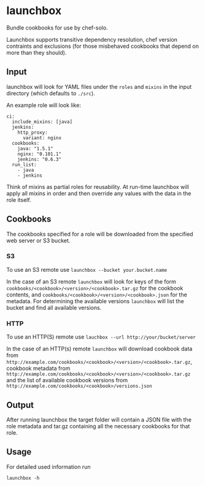 # launchbox

Bundle cookbooks for use by chef-solo.

Launchbox supports transitive dependency resolution, chef version
contraints and exclusions (for those misbehaved cookbooks that depend
on more than they should).

## Input

launchbox will look for YAML files under the `roles` and `mixins` in
the input directory (which defaults to `./src`).

An example role will look like:

```
ci:
  include_mixins: [java]
  jenkins:
    http_proxy:
      variant: nginx
  cookbooks:
    java: "1.5.1"
    nginx: "0.101.1"
    jenkins: "0.6.3"
  run_list:
    - java
    - jenkins
```

Think of mixins as partial roles for reusability. At run-time
launchbox will apply all mixins in order and then override any values
with the data in the role itself.

## Cookbooks

The cookbooks specified for a role will be downloaded from the
specified web server or S3 bucket.

### S3

To use an S3 remote use `launchbox --bucket your.bucket.name`

In the case of an S3 remote `launchbox` will look for keys of the form `cookbooks/<cookbook>/<version>/<cookbook>.tar.gz` for the cookbook contents, and `cookbooks/<cookbook>/<version>/<cookbook>.json` for the metadata. For determining the available versions `launchbox` will list the bucket and find all available versions.

### HTTP

To use an HTTP(S) remote use `lauchbox --url http://your/bucket/server`

In the case of an HTTP(s) remote `launchbox` will download cookbook data from `http://example.com/cookbooks/<cookbook>/<version>/<cookbook>.tar.gz`, cookbook metadata from `http://example.com/cookbooks/<cookbook>/<version>/<cookbook>.tar.gz` and the list of available cookbook versions from `http://example.com/cookbooks/<cookbook>/versions.json`

## Output

After running launchbox the target folder will contain a JSON file
with the role metadata and tar.gz containing all the necessary
cookbooks for that role.

## Usage

For detailed used information run

```
launchbox -h
```
